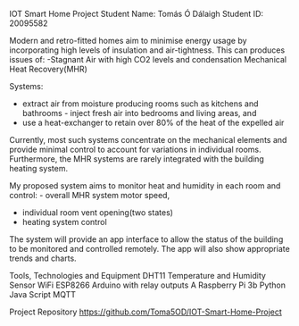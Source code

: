 IOT Smart Home Project Student Name: Tomás Ó Dálaigh Student ID: 20095582


Modern and retro-fitted homes aim to minimise energy usage by incorporating high levels of insulation and air-tightness. This can produces issues of:
-Stagnant Air with high CO2 levels and condensation Mechanical Heat Recovery(MHR) 

Systems:
- extract air from moisture producing rooms such as kitchens and bathrooms - inject fresh air into bedrooms and living areas, and
- use a heat-exchanger to retain over 80% of the heat of the expelled air


Currently, most such systems concentrate on the mechanical elements and provide minimal control to account for variations in individual rooms. Furthermore, the MHR systems are rarely integrated with the building heating system.

My proposed system aims to monitor heat and humidity in each room and control: - overall MHR system motor speed,
- individual room vent opening(two states)
- heating system control

The system will provide an app interface to allow the status of the building to be monitored and controlled remotely. The app will also show appropriate trends and charts.

Tools, Technologies and Equipment
DHT11 Temperature and Humidity Sensor WiFi ESP8266 Arduino with relay outputs A Raspberry Pi 3b
Python
Java Script MQTT

Project Repository
https://github.com/Toma5OD/IOT-Smart-Home-Project

